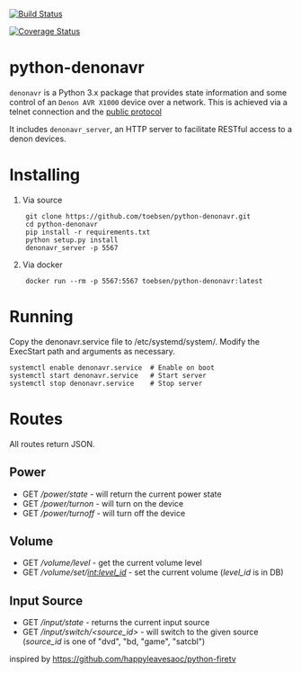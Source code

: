 
[![Build Status](https://travis-ci.com/toebsen/python-denonavr.svg?branch=master)](https://travis-ci.com/toebsen/python-denonavr.svg?branch=master)

[![Coverage Status](https://coveralls.io/repos/github/toebsen/python-denonavr/badge.svg?branch=master)](https://coveralls.io/github/toebsen/python-denonavr?branch=master)


# python-denonavr

`denonavr` is a Python 3.x package that provides state information and some control of an `Denon AVR X1000` device over a network.
This is achieved via a telnet connection and the [public protocol][1]

It includes `denonavr_server`, an HTTP server to facilitate RESTful access to a denon devices.

# Installing
1. Via source 
```
    git clone https://github.com/toebsen/python-denonavr.git
    cd python-denonavr
    pip install -r requirements.txt
    python setup.py install
    denonavr_server -p 5567
```

2. Via docker
```
    docker run --rm -p 5567:5567 toebsen/python-denonavr:latest
```
# Running
Copy the denonavr.service file to /etc/systemd/system/. Modify the ExecStart path and arguments as necessary.

    systemctl enable denonavr.service  # Enable on boot
    systemctl start denonavr.service   # Start server
    systemctl stop denonavr.service    # Stop server

# Routes
All routes return JSON. 

## Power
- GET */power/state* - will return the current power state
- GET */power/turnon* - will turn on the device
- GET */power/turnoff* - will turn off the device
## Volume
- GET */volume/level* - get the current volume level
- GET */volume/set/<int:level_id>* - set the current volume (*level_id* is in DB)
## Input Source
- GET */input/state* - returns the current input source
- GET */input/switch/<source_id>* - will switch to the given source (*source_id* is one of "dvd", "bd, "game", "satcbl")


inspired by https://github.com/happyleavesaoc/python-firetv

[1]: https://www.denon.de/de/product/hometheater/avreceivers/avrx1000?docname=AVRX1000_E300_PROTOCOL(1000)_V01.pdf

